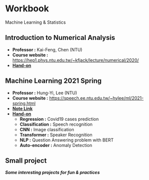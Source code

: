 # Workbook
Machine Learning &amp; Statistics
## Introduction to Numerical Analysis
* **Professor :** Kai-Feng, Chen (NTU)
* **Course website :** https://hep1.phys.ntu.edu.tw/~kfjack/lecture/numerical/2020/
* [**Hand-on**](https://github.com/ArthurCTLin/Workbook/tree/main/Introduction%20to%20Numerical%20Analysis)

## Machine Learning 2021 Spring
* **Professor :** Hung-Yi, Lee (NTU)
* **Course website :** https://speech.ee.ntu.edu.tw/~hylee/ml/2021-spring.html
* [**Note Link**](https://hackmd.io/epxfWlTYQJKmHtgEpY2ang?view#Machine-Learning-Lecture-Note)
* [**Hand-on**](https://github.com/ArthurCTLin/Workbook/tree/main/ML_Course)
    * **Regression :** Covid19 cases prediction 
    * **Classification :** Speech recognition
    * **CNN :** Image classification
    * **Transformer :** Speaker Recognition
    * **NLP :** Question Answering problem with BERT
    * **Auto-encoder :** Anomaly Detection

## Small project
***Some interesting projects for fun & practices***
